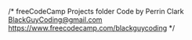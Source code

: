 /* freeCodeCamp Projects folder
Code by Perrin Clark
BlackGuyCoding@gmail.com
https://www.freecodecamp.com/blackguycoding
*/
